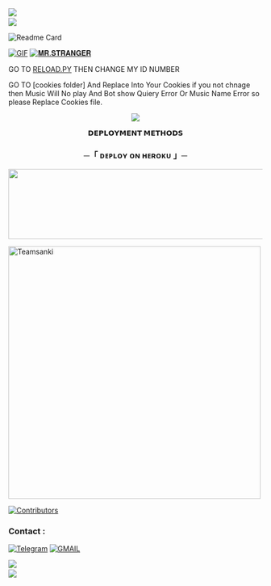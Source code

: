 <img src="https://user-images.githubusercontent.com/73097560/115834477-dbab4500-a447-11eb-908a-139a6edaec5c.gif">
<img src="https://camo.githubusercontent.com/82291b0fe831bfc6781e07fc5090cbd0a8b912bb8b8d4fec0696c881834f81ac/68747470733a2f2f70726f626f742e6d656469612f394575424971676170492e676966" width="800" height="3">
<img src="https://user-images.githubusercontent.com/73097560/115834477-dbab4500-a447-11eb-908a-139a6edaec5c.gif">

![Readme Card](https://github-readme-stats.vercel.app/api/pin/?username=Teamsanki&repo=SANKIXD&theme=flag-india)

[![GIF](https://github.com/Teamsanki/SANKIXD/blob/main/Teamsanki.gif)](https://github.com/Teamsanki)
   [![𝐌𝐑.𝐒𝐓𝐑𝐀𝐍𝐆𝐄𝐑](https://github-stats-alpha.vercel.app/api?username=Teamsanki "MRSANKI")](https://github-stats-alpha.vercel.app/api?username=Teamsanki "MRSANKI")





GO TO [RELOAD.PY](https://github.com/Teamsanki/TS-MUSIC/blob/Master/SANKIXD/plugins/tools/reload.py) THEN CHANGE MY ID NUMBER 

GO TO [cookies folder] 
And Replace Into Your Cookies if you not chnage then Music Will No play And Bot show Quiery Error Or Music Name Error so please Replace Cookies file.

<p align="center">
  <img src="https://telegra.ph/file/57f72f958f5c347e36783.jpg">
</p>

<p align="center">
<b>𝗗𝗘𝗣𝗟𝗢𝗬𝗠𝗘𝗡𝗧 𝗠𝗘𝗧𝗛𝗢𝗗𝗦</b>
</p>

<h3 align="center">
    ─「 ᴅᴇᴩʟᴏʏ ᴏɴ ʜᴇʀᴏᴋᴜ 」─
</h3>

<p align="center"><a href="https://dashboard.heroku.com/new?template=https://github.com/Teamsanki/TS-MUSIC"> <img src="https://img.shields.io/badge/Deploy%20On%20Heroku-green?style=for-the-badge&logo=heroku" width="520" height="138.45"/></a></p>

<p><img width="500" align="center" src="https://github-readme-stats.vercel.app/api/top-langs?username=Teamsanki&show_icons=true&locale=en&layout=compact" alt="Teamsanki" /></p>

[![Contributors](https://contrib.rocks/image?repo=Teamsanki/SANKIXD)](https://github.com/Teamsanki/TS-MUSIC/graphs/contributors)

### Contact :
<a href="https://t.me/TSGCODER"><img title="Telegram" src="https://img.shields.io/badge/Telegram-%23000000.svg?&style=for-the-badge&logo=telegram&logoColor=61DAFB"></a>
<a href="https://mail.google.com/mail/?view=cm&fs=1&to=schoudhary11256@gmail.com"><img title="GMAIL" src="https://img.shields.io/badge/Gmail-D14836?style=for-the-badge&logo=gmail&logoColor=white"></a>

<img src="https://user-images.githubusercontent.com/73097560/115834477-dbab4500-a447-11eb-908a-139a6edaec5c.gif">
<img src="https://camo.githubusercontent.com/82291b0fe831bfc6781e07fc5090cbd0a8b912bb8b8d4fec0696c881834f81ac/68747470733a2f2f70726f626f742e6d656469612f394575424971676170492e676966" width="800" height="3">
<img src="https://user-images.githubusercontent.com/73097560/115834477-dbab4500-a447-11eb-908a-139a6edaec5c.gif">
